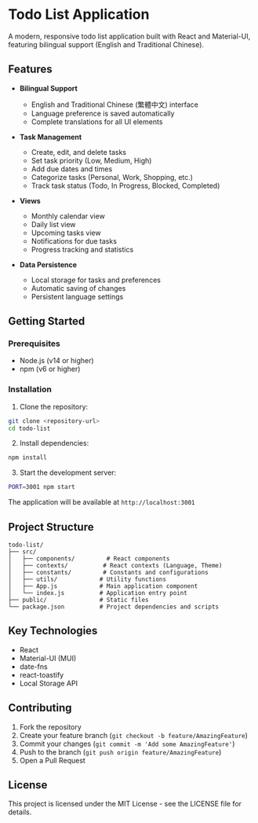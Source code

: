 # Todo List Application

A modern, responsive todo list application built with React and Material-UI, featuring bilingual support (English and Traditional Chinese).

## Features

- **Bilingual Support**
  - English and Traditional Chinese (繁體中文) interface
  - Language preference is saved automatically
  - Complete translations for all UI elements

- **Task Management**
  - Create, edit, and delete tasks
  - Set task priority (Low, Medium, High)
  - Add due dates and times
  - Categorize tasks (Personal, Work, Shopping, etc.)
  - Track task status (Todo, In Progress, Blocked, Completed)

- **Views**
  - Monthly calendar view
  - Daily list view
  - Upcoming tasks view
  - Notifications for due tasks
  - Progress tracking and statistics

- **Data Persistence**
  - Local storage for tasks and preferences
  - Automatic saving of changes
  - Persistent language settings

## Getting Started

### Prerequisites

- Node.js (v14 or higher)
- npm (v6 or higher)

### Installation

1. Clone the repository:
```bash
git clone <repository-url>
cd todo-list
```

2. Install dependencies:
```bash
npm install
```

3. Start the development server:
```bash
PORT=3001 npm start
```

The application will be available at `http://localhost:3001`

## Project Structure

```
todo-list/
├── src/
│   ├── components/         # React components
│   ├── contexts/          # React contexts (Language, Theme)
│   ├── constants/         # Constants and configurations
│   ├── utils/            # Utility functions
│   ├── App.js            # Main application component
│   └── index.js          # Application entry point
├── public/               # Static files
└── package.json          # Project dependencies and scripts
```

## Key Technologies

- React
- Material-UI (MUI)
- date-fns
- react-toastify
- Local Storage API

## Contributing

1. Fork the repository
2. Create your feature branch (`git checkout -b feature/AmazingFeature`)
3. Commit your changes (`git commit -m 'Add some AmazingFeature'`)
4. Push to the branch (`git push origin feature/AmazingFeature`)
5. Open a Pull Request

## License

This project is licensed under the MIT License - see the LICENSE file for details.
